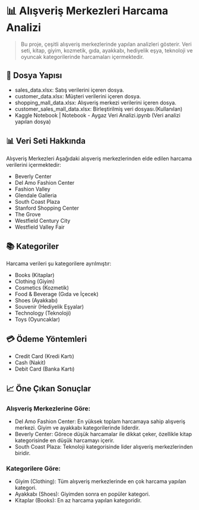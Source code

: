 # 📊 Alışveriş Merkezleri Harcama Analizi
> Bu proje, çeşitli alışveriş merkezlerinde yapılan analizleri gösterir. Veri seti, kitap, giyim, kozmetik, gıda, ayakkabı, hediyelik eşya, teknoloji ve oyuncak kategorilerinde harcamaları içermektedir.
## 📂 Dosya Yapısı
- sales_data.xlsx: Satış verilerini içeren dosya.
- customer_data.xlsx: Müşteri verilerini içeren dosya.
- shopping_mall_data.xlsx: Alışveriş merkezi verilerini içeren dosya.
- customer_sales_mall_data.xlsx: Birleştirilmiş veri dosyası.(Kullanılan)
- Kaggle Notebook | Notebook - Aygaz Veri Analizi.ipynb (Veri analizi yapılan dosya)
## 📊 Veri Seti Hakkında
Alışveriş Merkezleri
Aşağıdaki alışveriş merkezlerinden elde edilen harcama verilerini içermektedir:

- Beverly Center
- Del Amo Fashion Center
- Fashion Valley
- Glendale Galleria
- South Coast Plaza
- Stanford Shopping Center
- The Grove
- Westfield Century City
- Westfield Valley Fair
## 📚 Kategoriler
Harcama verileri şu kategorilere ayrılmıştır:

- Books (Kitaplar)
- Clothing (Giyim)
- Cosmetics (Kozmetik)
- Food & Beverage (Gıda ve İçecek)
- Shoes (Ayakkabı)
- Souvenir (Hediyelik Eşyalar)
- Technology (Teknoloji)
- Toys (Oyuncaklar)
## 💳 Ödeme Yöntemleri
- Credit Card (Kredi Kartı)
- Cash (Nakit)
- Debit Card (Banka Kartı)
## 📈 Öne Çıkan Sonuçlar
### Alışveriş Merkezlerine Göre:
- Del Amo Fashion Center: En yüksek toplam harcamaya sahip alışveriş merkezi. Giyim ve ayakkabı kategorilerinde liderdir.
- Beverly Center: Görece düşük harcamalar ile dikkat çeker, özellikle kitap kategorisinde en düşük harcamayı içerir.
- South Coast Plaza: Teknoloji kategorisinde lider alışveriş merkezlerinden biridir.
### Kategorilere Göre:
- Giyim (Clothing): Tüm alışveriş merkezlerinde en çok harcama yapılan kategori.
- Ayakkabı (Shoes): Giyimden sonra en popüler kategori.
- Kitaplar (Books): En az harcama yapılan kategoridir.

